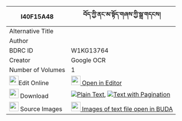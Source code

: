 |I40F15A48|བོད་ཀྱི་ནང་མ་སྟོད་གཞས་ཀྱི་སྒྲ་གདངས། 
| --- | --- 
|Alternative Title |
|Author | 
|BDRC ID | W1KG13764
|Creator | Google OCR
|Number of Volumes| 1
|<img width="25" src="https://img.icons8.com/color/25/000000/edit-property.png">Edit Online| [<img width="25" src="https://avatars.githubusercontent.com/u/45091458?s=200&v=4"> Open in Editor](http://editor.openpecha.org/I40F15A48)
|<img width="25" src="https://img.icons8.com/fluent/48/000000/download-2.png"/>  Download | [![](https://img.icons8.com/color/20/000000/txt.png)Plain Text](https://github.com/Openpecha/I40F15A48/releases/download/v1/bo_kyi_nangma_toshye_kyi_drada_plain_I40F15A48.zip), [![](https://img.icons8.com/color/20/000000/txt.png)Text with Pagination](https://github.com/Openpecha/I40F15A48/releases/download/v1/bo_kyi_nangma_toshye_kyi_drada_pages_I40F15A48.zip)
|<img width="25" src="https://img.icons8.com/plasticine/100/000000/pictures-folder.png"/>  Source Images | [<img width="25" src="https://library.bdrc.io/icons/BUDA-small.svg"> Images of text file open in BUDA](https://library.bdrc.io/show/bdr:W1KG13764)